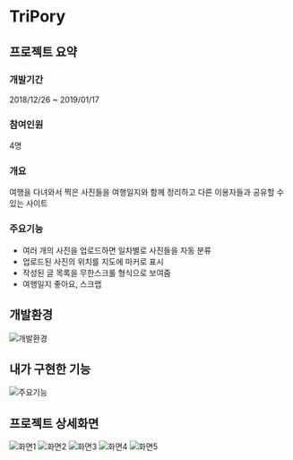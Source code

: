 # TriPory

## 프로젝트 요약
### 개발기간
2018/12/26 ~ 2019/01/17

### 참여인원
4명

### 개요
여행을 다녀와서 찍은 사진들을 여행일지와 함께 정리하고 다른 이용자들과 공유할 수 있는 사이트

### 주요기능
- 여러 개의 사진을 업로드하면 일차별로 사진들을 자동 분류
- 업로드된 사진의 위치를 지도에 마커로 표시
- 작성된 글 목록을 무한스크롤 형식으로 보여줌
- 여행일지 좋아요, 스크랩

## 개발환경
![개발환경](https://user-images.githubusercontent.com/45163261/94261746-53c29280-ff6d-11ea-885c-d315f682482b.PNG)

## 내가 구현한 기능
![주요기능](https://user-images.githubusercontent.com/45163261/94261749-558c5600-ff6d-11ea-96bb-81cc851b7fc1.PNG)

## 프로젝트 상세화면
![화면1](https://user-images.githubusercontent.com/45163261/94261753-5624ec80-ff6d-11ea-9cb2-d7ad107acc46.PNG)
![화면2](https://user-images.githubusercontent.com/45163261/94261756-57561980-ff6d-11ea-8755-9cdaad464bd8.PNG)
![화면3](https://user-images.githubusercontent.com/45163261/94261759-57eeb000-ff6d-11ea-926b-6e268bbb084a.PNG)
![화면4](https://user-images.githubusercontent.com/45163261/94261763-591fdd00-ff6d-11ea-8478-581d1905a6f0.PNG)
![화면5](https://user-images.githubusercontent.com/45163261/94261987-b2880c00-ff6d-11ea-8dc7-451c801f9579.PNG)
